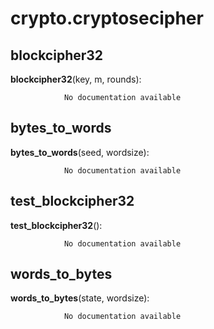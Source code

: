 crypto.cryptosecipher
==============



blockcipher32
--------------

**blockcipher32**(key, m, rounds):

				No documentation available


bytes_to_words
--------------

**bytes_to_words**(seed, wordsize):

				No documentation available


test_blockcipher32
--------------

**test_blockcipher32**():

				No documentation available


words_to_bytes
--------------

**words_to_bytes**(state, wordsize):

				No documentation available
